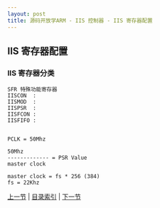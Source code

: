 ```yaml
---
layout: post
title: 源码开放学ARM - IIS 控制器 - IIS 寄存器配置
---
```


## IIS 寄存器配置

### IIS 寄存器分类
	SFR 特殊功能寄存器
	IISCON	:
	IISMOD	:
	IISPSR	:
	IISFCON	:
	IISFIFO	:
	
	
	PCLK = 50Mhz
	
	50Mhz
	------------- = PSR Value
	master clock 
	
	master clock = fs * 256 (384)
	fs = 22Khz




[上一节](chp14-4.html)  |  [目录索引](../index.html)  |  [下一节](chp14-6.html)
